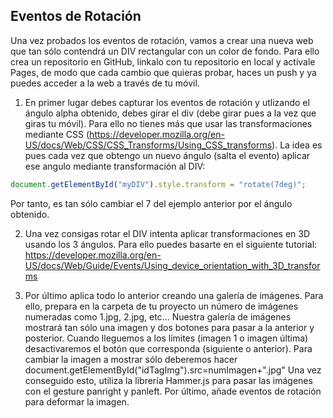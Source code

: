## Eventos de Rotación

Una vez probados los eventos de rotación, vamos a crear una nueva web que tan sólo contendrá un DIV rectangular con un color de fondo. Para ello crea un repositorio en GitHub, linkalo con tu repositorio en local y actívale Pages, de modo que cada cambio que quieras probar, haces un push y ya puedes acceder a la web a través de tu móvil.

1) En primer lugar debes capturar los eventos de rotación y utlizando el ángulo alpha obtenido, debes girar el div (debe girar pues a la vez que giras tu móvil). Para ello no tienes más que usar las transformaciones mediante CSS (https://developer.mozilla.org/en-US/docs/Web/CSS/CSS_Transforms/Using_CSS_transforms). La idea es pues cada vez que obtengo un nuevo ángulo (salta el evento) aplicar ese angulo mediante transformación al DIV: 
```js
document.getElementById("myDIV").style.transform = "rotate(7deg)";
``` 
Por tanto, es tan sólo cambiar el 7 del ejemplo anterior por el ángulo obtenido.

2) Una vez consigas rotar el DIV intenta aplicar transformaciones en 3D usando los 3 ángulos. Para ello puedes basarte en el siguiente tutorial: https://developer.mozilla.org/en-US/docs/Web/Guide/Events/Using_device_orientation_with_3D_transforms

3) Por último aplica todo lo anterior creando una galería de imágenes. Para ello, prepara en la carpeta de tu proyecto un número de imágenes numeradas como 1.jpg, 2.jpg, etc... Nuestra galería de imágenes mostrará tan sólo una imagen y dos botones para pasar a la anterior y posterior. Cuando lleguemos a los límites (imagen 1 o imagen última) desactivaremos el botón que corresponda (siguiente o anterior). 
              Para cambiar la imagen a mostrar sólo deberemos hacer document.getElementById("idTagImg").src=numImagen+".jpg"
Una vez conseguido esto, utiliza la librería Hammer.js para pasar las imágenes con el gesture panright y panleft. Por último, añade eventos de rotación para deformar la imagen.